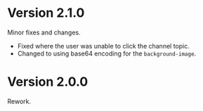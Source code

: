 # Version 2.1.0
Minor fixes and changes.
- Fixed where the user was unable to click the channel topic.
- Changed to using base64 encoding for the `background-image`.

# Version 2.0.0
Rework.